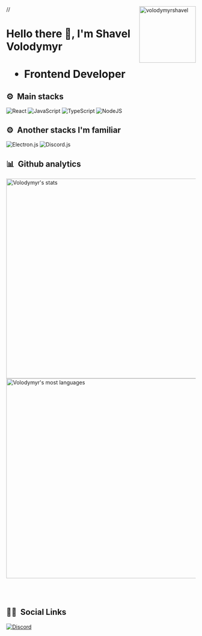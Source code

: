 <div>
  //<img align="right" width="150em" src="https://komarev.com/ghpvc/?username=Volodymyr-Bauzi&color=blue&style=flat" alt="volodymyrshavel">
  <h1 align="left">Hello there 👋, I'm Shavel Volodymyr<h1/>
  <div align="left">
    <ul>
      <li> Frontend Developer</li>
    </ul>
   </div>
 </div>
  




  
## ⚙️ &nbsp;Main stacks
![React](https://img.shields.io/badge/-ReactJs-61DAFB?logo=react&logoColor=white&style=for-the-badge)
![JavaScript](https://img.shields.io/badge/javascript-%23323330.svg?style=for-the-badge&logo=javascript&logoColor=%23F7DF1E)
![TypeScript](https://img.shields.io/badge/typescript-%23007ACC.svg?style=for-the-badge&logo=typescript&logoColor=white)
![NodeJS](https://img.shields.io/badge/node.js-6DA55F?style=for-the-badge&logo=node.js&logoColor=white)

## ⚙️ &nbsp;Another stacks I'm familiar

![Electron.js](https://img.shields.io/badge/-electron-F1C40F?style=for-the-badge&labelColor=17202A&logo=electron&logoColor=61DBFB)
![Discord.js](https://img.shields.io/badge/discord.js-javascript-blue?logo=javascript)

## 📊 &nbsp;Github analytics
<img width="530em" src="https://github-readme-stats-sigma-five.vercel.app/api?username=volodymyr-bauzi&show_icons=true&theme=vision-friendly-dark" alt="Volodymyr's stats"/>
<img width="530em" src="https://github-readme-stats-sigma-five.vercel.app/api/top-langs/?username=volodymyr-bauzi&layout=compact&theme=vision-friendly-dark" alt="Volodymyr's most languages"/>

<br><br>

## 👦🏻 &nbsp;Social Links
[![Discord](https://img.shields.io/badge/Discord-5865F2?logo=discord&logoColor=white)](https://discord.com/users/239030317036339201)
